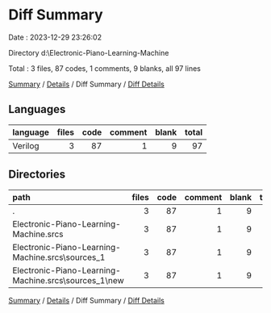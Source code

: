 # Diff Summary

Date : 2023-12-29 23:26:02

Directory d:\\Electronic-Piano-Learning-Machine

Total : 3 files,  87 codes, 1 comments, 9 blanks, all 97 lines

[Summary](results.md) / [Details](details.md) / Diff Summary / [Diff Details](diff-details.md)

## Languages
| language | files | code | comment | blank | total |
| :--- | ---: | ---: | ---: | ---: | ---: |
| Verilog | 3 | 87 | 1 | 9 | 97 |

## Directories
| path | files | code | comment | blank | total |
| :--- | ---: | ---: | ---: | ---: | ---: |
| . | 3 | 87 | 1 | 9 | 97 |
| Electronic-Piano-Learning-Machine.srcs | 3 | 87 | 1 | 9 | 97 |
| Electronic-Piano-Learning-Machine.srcs\\sources_1 | 3 | 87 | 1 | 9 | 97 |
| Electronic-Piano-Learning-Machine.srcs\\sources_1\\new | 3 | 87 | 1 | 9 | 97 |

[Summary](results.md) / [Details](details.md) / Diff Summary / [Diff Details](diff-details.md)
